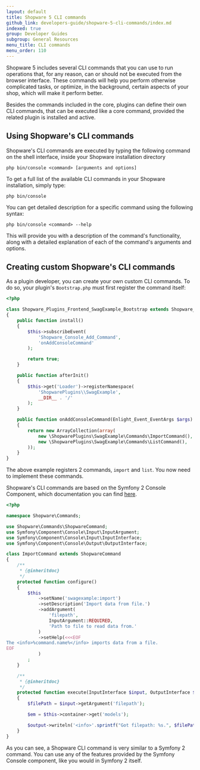 ```yaml
---
layout: default
title: Shopware 5 CLI commands
github_link: developers-guide/shopware-5-cli-commands/index.md
indexed: true
group: Developer Guides
subgroup: General Resources
menu_title: CLI commands
menu_order: 110
---
```


Shopware 5 includes several CLI commands that you can use to run operations that, for any reason, can or should not be executed from the browser interface. These commands will help you perform otherwise complicated tasks, or optimize, in the background, certain aspects of your shop, which will make it perform better.

Besides the commands included in the core, plugins can define their own CLI commands, that can be executed like a core command, provided the related plugin is installed and active.

## Using Shopware's CLI commands

Shopware's CLI commands are executed by typing the following command on the shell interface, inside your Shopware installation directory

```
php bin/console <command> [arguments and options]
```

To get a full list of the available CLI commands in your Shopware installation, simply type:

```
php bin/console
```

You can get detailed description for a specific command using the following syntax:

```
php bin/console <command> --help
```

This will provide you with a description of the command's functionality, along with a detailed explanation of each of the command's arguments and options.


## Creating custom Shopware's CLI commands

As a plugin developer, you can create your own custom CLI commands. To do so, your plugin's `Bootstrap.php` must first register the command itself:

```php
<?php

class Shopware_Plugins_Frontend_SwagExample_Bootstrap extends Shopware_Components_Plugin_Bootstrap
{
    public function install()
    {
        $this->subscribeEvent(
            'Shopware_Console_Add_Command',
            'onAddConsoleCommand'
        );

        return true;
    }

    public function afterInit()
    {
        $this->get('Loader')->registerNamespace(
            'ShopwarePlugins\\SwagExample',
            __DIR__ . '/'
        );
    }

    public function onAddConsoleCommand(Enlight_Event_EventArgs $args)
    {
        return new ArrayCollection(array(
            new \ShopwarePlugins\SwagExample\Commands\ImportCommand(),
            new \ShopwarePlugins\SwagExample\Commands\ListCommand(),
        ));
    }
}
```

The above example registers 2 commands, `import` and `list`. You now need to implement these commands.

Shopware's CLI commands are based on the Symfony 2 Console Component, which documentation you can find [here](http://symfony.com/doc/current/components/console/introduction.html).

```php
<?php

namespace Shopware\Commands;

use Shopware\Commands\ShopwareCommand;
use Symfony\Component\Console\Input\InputArgument;
use Symfony\Component\Console\Input\InputInterface;
use Symfony\Component\Console\Output\OutputInterface;

class ImportCommand extends ShopwareCommand
{
    /**
     * {@inheritdoc}
     */
    protected function configure()
    {
        $this
            ->setName('swagexample:import')
            ->setDescription('Import data from file.')
            ->addArgument(
                'filepath',
                InputArgument::REQUIRED,
                'Path to file to read data from.'
            )
            ->setHelp(<<<EOF
The <info>%command.name%</info> imports data from a file.
EOF
            )
        ;
    }

    /**
     * {@inheritdoc}
     */
    protected function execute(InputInterface $input, OutputInterface $output)
    {
        $filePath = $input->getArgument('filepath');

        $em = $this->container->get('models');

        $output->writeln('<info>'.sprintf("Got filepath: %s.", $filePath).'</info>');
    }
}
```

As you can see, a Shopware CLI command is very similar to a Symfony 2 command. You can use any of the features provided by the Symfony Console component, like you would in Symfony 2 itself.

